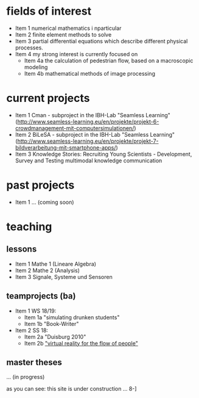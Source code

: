 # fields of interest

* Item 1 numerical mathematics i nparticular 
* Item 2 finite element methods to solve
* Item 3 partial differential equations which describe different physical processes. 
* Item 4 my strong interest is currently focused on 
  * Item 4a the calculation of pedestrian flow, based on a macroscopic modeling
  * Item 4b mathematical methods of image processing

# current projects

* Item 1 Cman - subproject in the IBH-Lab "Seamless Learning" (http://www.seamless-learning.eu/en/projekte/projekt-6-crowdmanagement-mit-computersimulationen/)
* Item 2 BiLeSA - subproject in the IBH-Lab "Seamless Learning" (http://www.seamless-learning.eu/en/projekte/projekt-7-bildverarbeitung-mit-smartphone-apps/)
* Item 3 Knowledge Stories: Recruiting Young Scientists - Development, Survey and Testing multimodal knowledge communication

# past projects

* Item 1 ... (coming soon)

# teaching
## lessons

* Item 1 Mathe 1 (Lineare Algebra)
* Item 2 Mathe 2 (Analysis)
* Item 3 Signale, Systeme und Sensoren

## teamprojects (ba)

* Item 1 WS 18/19: 
  * Item 1a "simulating drunken students"
  * Item 1b "Book-Writer"
* Item 2 SS 18: 
  * Item 2a "Duisburg 2010"
  * Item 2b ["virtual reality for the flow of people"](http://www-home.htwg-konstanz.de/~raxthelm/videos/VR_mobile.mp4)

## master theses

... (in progress)




as you can see: this site is under construction ... 8-]
